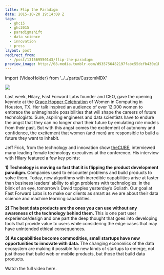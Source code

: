 ```yaml
---
title: Flip the Paradigm
date: 2015-10-20 19:14:08 Z
tags:
  - ghc15
  - ghc2015
  - paradigmshift
  - data science
  - innovation
  - press
layout: post
redirect_from:
  - /post/131569550143/flip-the-paradigm
preview_image: http://68.media.tumblr.com/d935756482197fabc55dcfb430e1b6e4/tumblr_inline_nwkldwjnwC1ta78fg_540.jpg
---
```


import {VideoHolder} from '../../parts/CustomMDX'

![](http://68.media.tumblr.com/d935756482197fabc55dcfb430e1b6e4/tumblr_inline_nwkldwjnwC1ta78fg_540.jpg)

<p>Last week, Hilary, Fast Forward Labs founder and CEO, gave the opening keynote at the <a href="http://gracehopper.anitaborg.org/">Grace Hopper Celebration</a> of Women in Computing in Houston, TX. Her talk inspired an audience of over 12,000 women to embrace the unimaginable possibilities that will shape the careers of future technologists. Sure, aspiring engineers and data scientists have to endure the angst that they can no longer chart their future by emulating role models from their past. But with this angst comes the excitement of autonomy and confidence, the excitement that women (and men) are responsible to build a future they want to inhabit. </p><p>Jeff Frick, from the technology and innovation show <a href="http://siliconangle.tv/">theCUBE</a>, interviewed many leading female technology executives at the conference. His interview with Hilary featured a few key points: </p><p><b>1) Technology is moving so fast that it is flipping the product development paradigm. </b>Companies used to encounter problems and build products to solve them. Today, new algorithms with incredible capabilities arise at faster than business leaders’ ability to align problems with technologies: in the blink of an eye, tomorrow’s David topples yesterday’s Goliath. Our goal at Fast Forward Labs is to make our clients as smart as we are about their data science and machine learning capabilities. </p><p><b>2) The best data products are the ones you can use without any awareness of the technology behind them. </b>This is one part user experience/design and one part the deep thought that goes into developing tools that provide value to users while considering the edge cases that may have unintended ethical consequences. </p><p><b>3) As capabilities become commodities, small startups have new opportunities to innovate with data. </b>The changing economics of the data ecosystem are making it possible for new kinds of startups to emerge, not just those that build web or mobile products, but those that build data products. </p><p>Watch the full video here.</p>

<VideoHolder src="https://www.youtube.com/embed/1Km2y29yKyY?feature=oembed&amp;enablejsapi=1&amp;origin=https://safe.txmblr.com&amp;wmode=opaque" />
